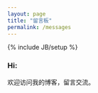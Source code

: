 ```yaml
---
layout: page 
title: "留言板"
permalink: /messages
---
```

{% include JB/setup %}

### Hi:

欢迎访问我的博客，留言交流。
